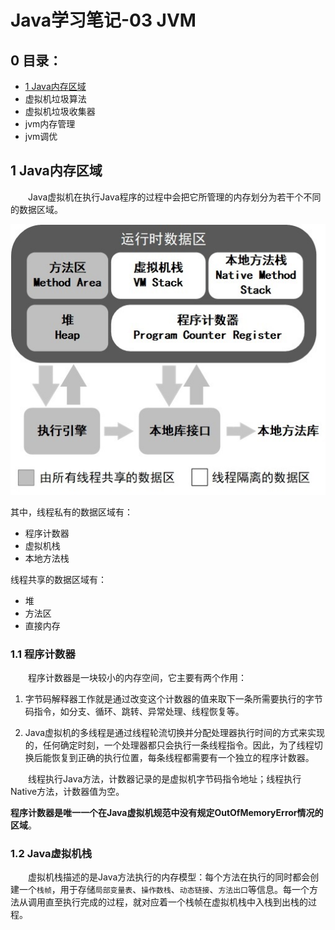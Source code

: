 # Java学习笔记-03  JVM

## 0 目录：

* [1 Java内存区域](#1-Java内存区域)
* 虚拟机垃圾算法
* 虚拟机垃圾收集器
* jvm内存管理
* jvm调优

## 1 Java内存区域

&emsp;&emsp;Java虚拟机在执行Java程序的过程中会把它所管理的内存划分为若干个不同的数据区域。

![image](./image/3_1.jpg)

其中，线程私有的数据区域有：

* 程序计数器
* 虚拟机栈
* 本地方法栈

线程共享的数据区域有：

* 堆
* 方法区
* 直接内存

### 1.1 程序计数器

&emsp;&emsp;程序计数器是一块较小的内存空间，它主要有两个作用：

1. 字节码解释器工作就是通过改变这个计数器的值来取下一条所需要执行的字节码指令，如分支、循环、跳转、异常处理、线程恢复等。

2. Java虚拟机的多线程是通过线程轮流切换并分配处理器执行时间的方式来实现的，任何确定时刻，一个处理器都只会执行一条线程指令。因此，为了线程切换后能恢复到正确的执行位置，每条线程都需要有一个独立的程序计数器。

&emsp;&emsp;线程执行Java方法，计数器记录的是虚拟机字节码指令地址；线程执行Native方法，计数器值为空。

**程序计数器是唯一一个在Java虚拟机规范中没有规定OutOfMemoryError情况的区域**。

### 1.2 Java虚拟机栈

&emsp;&emsp;虚拟机栈描述的是Java方法执行的内存模型：每个方法在执行的同时都会创建一个`栈帧`，用于存储`局部变量表`、`操作数栈`、`动态链接`、`方法出口`等信息。每一个方法从调用直至执行完成的过程，就对应着一个栈帧在虚拟机栈中入栈到出栈的过程。